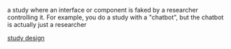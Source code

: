 a study where an interface or component is faked by a researcher controlling it. For example, you do a study with a "chatbot", but the chatbot is actually just a researcher

[study design](study%20design.md)
